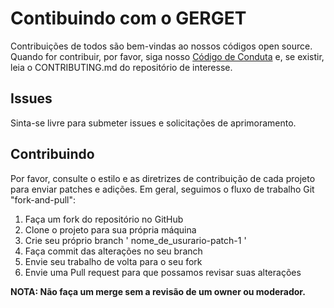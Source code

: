 # Contibuindo com o GERGET

Contribuições de todos são bem-vindas ao nossos códigos open source. Quando for contribuir, por favor, siga nosso [Código de Conduta](https://github.com/INEA-GERGET/contributing/blob/main/CODE_OF_CONDUCT.md) e, se existir, leia o CONTRIBUTING.md do repositório de interesse.

## Issues

Sinta-se livre para submeter issues e solicitações de aprimoramento.

## Contribuindo

Por favor, consulte o estilo e as diretrizes de contribuição de cada projeto para enviar patches e adições. Em geral, seguimos o fluxo de trabalho Git "fork-and-pull":
1. Faça um fork do repositório no GitHub
2. Clone o projeto para sua própria máquina
3. Crie seu próprio branch ' nome_de_usurario-patch-1 '
4. Faça commit das alterações no seu branch
5. Envie seu trabalho de volta para o seu fork
6. Envie uma Pull request para que possamos revisar suas alterações

**NOTA: Não faça um merge sem a revisão de um owner ou moderador.**
